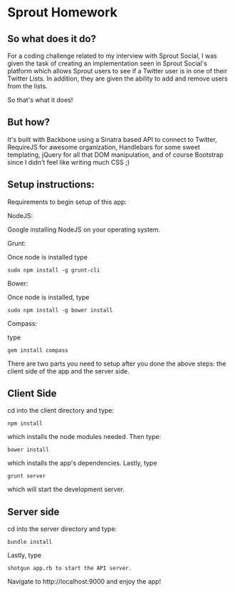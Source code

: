 Sprout Homework
===============

So what does it do?
--------------------

For a coding challenge related to my interview with Sprout Social, I was given the task of creating an implementation seen in Sprout Social's platform which allows Sprout users to see if a Twitter user is in one of their Twitter Lists. In addition, they are given the ability to add and remove users from the lists.

So that's what it does!

But how?
---------------------

It's built with Backbone using a Sinatra based API to connect to Twitter, RequireJS for awesome organization, Handlebars for some sweet templating, jQuery for all that DOM manipulation, and of course Bootstrap since I didn't feel like writing much CSS ;)

Setup instructions:
---------------------

Requirements to begin setup of this app:

NodeJS:

Google installing NodeJS on your operating system.


Grunt:

Once node is installed type

```
sudo npm install -g grunt-cli
```

Bower:

 Once node is installed, type

```
sudo npm install -g bower install
```


Compass:

type

```
gem install compass
```




There are two parts you need to setup after you done the above steps: the client side of the app and the server side.

Client Side
---------------------

cd into the client directory and type:

```
npm install
```

which installs the node modules needed. Then type:


```
bower install
```

which installs the app's dependencies. Lastly, type 

```
grunt server
```
which will start the development server.

Server side
---------------------
cd into the server directory and type:

```
bundle install
```

Lastly, type 

```
shotgun app.rb to start the API server.
```

Navigate to http://localhost:9000 and enjoy the app!
